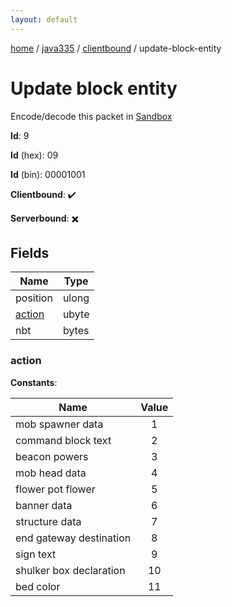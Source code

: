 ```yaml
---
layout: default
---
```


[home](/)  /  [java335](/protocol/java335)  /  [clientbound](/protocol/java335/clientbound)  /  update-block-entity

# Update block entity

Encode/decode this packet in [Sandbox](../../../sandbox/java335#clientbound.update_block_entity)

**Id**: 9

**Id** (hex): 09

**Id** (bin): 00001001

**Clientbound**: ✔️

**Serverbound**: ✖️

## Fields

Name | Type
---|---
position | ulong
[action](#action) | ubyte
nbt | bytes

### action

**Constants**:

Name | Value
---|:---:
mob spawner data | 1
command block text | 2
beacon powers | 3
mob head data | 4
flower pot flower | 5
banner data | 6
structure data | 7
end gateway destination | 8
sign text | 9
shulker box declaration | 10
bed color | 11
